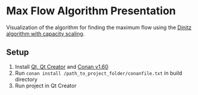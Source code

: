 # Max Flow Algorithm Presentation 

Visualization of the algorithm for finding the maximum flow using the [Dinitz algorithm with capacity scaling](https://en.wikipedia.org/wiki/Maximum_flow_problem).

## Setup

1. Install [Qt, Qt Creator](https://www.qt.io/) and [Conan v1.60](https://conan.io/)
1. Run `conan install /path_to_project_folder/conanfile.txt` in build directory
1. Run project in Qt Creator

